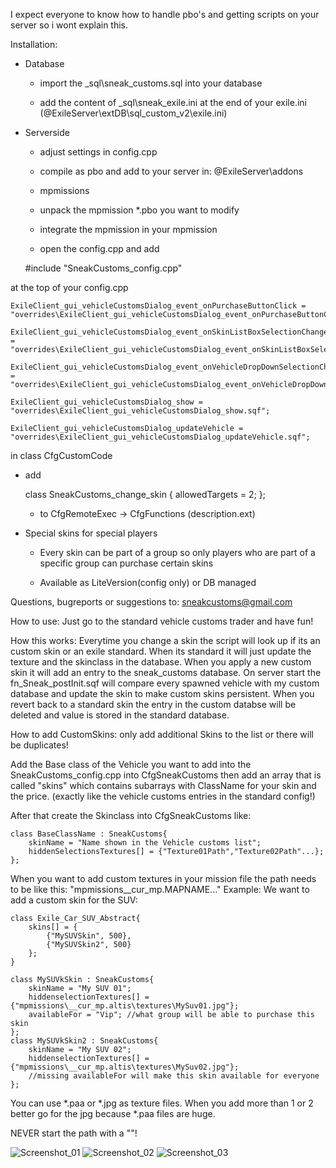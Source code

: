 I expect everyone to know how to handle pbo's and getting scripts on your server so i wont explain this.

Installation:

- Database

	- import the _sql\sneak_customs.sql into your database

	- add the content of _sql\sneak_exile.ini at the end of your exile.ini (@ExileServer\extDB\sql_custom_v2\exile.ini)

- Serverside

    - adjust settings in config.cpp

	- compile as pbo and add to your server in: @ExileServer\addons

    - mpmissions

    - unpack the mpmission *.pbo you want to modify

    - integrate the mpmission in your mpmission

    - open the config.cpp and add 


    #include "SneakCustoms_config.cpp" 

at the top of your config.cpp

    ExileClient_gui_vehicleCustomsDialog_event_onPurchaseButtonClick = "overrides\ExileClient_gui_vehicleCustomsDialog_event_onPurchaseButtonClick.sqf";

    ExileClient_gui_vehicleCustomsDialog_event_onSkinListBoxSelectionChanged = "overrides\ExileClient_gui_vehicleCustomsDialog_event_onSkinListBoxSelectionChanged.sqf";

    ExileClient_gui_vehicleCustomsDialog_event_onVehicleDropDownSelectionChanged = "overrides\ExileClient_gui_vehicleCustomsDialog_event_onVehicleDropDownSelectionChanged.sqf";

    ExileClient_gui_vehicleCustomsDialog_show = "overrides\ExileClient_gui_vehicleCustomsDialog_show.sqf";

    ExileClient_gui_vehicleCustomsDialog_updateVehicle = "overrides\ExileClient_gui_vehicleCustomsDialog_updateVehicle.sqf";

in class CfgCustomCode

- add 

    class SneakCustoms_change_skin 
    {
        allowedTargets = 2;
    };

    - to CfgRemoteExec -> CfgFunctions (description.ext)

- Special skins for special players

    - Every skin can be part of a group so only players who are part of a specific group can purchase certain skins

    - Available as LiteVersion(config only) or DB managed



Questions, bugreports or suggestions to:
sneakcustoms@gmail.com

How to use:
Just go to the standard vehicle customs trader and have fun!

How this works:
Everytime you change a skin the script will look up if its an custom skin or an exile standard.
When its standard it will just update the texture and the skinclass in the database.
When you apply a new custom skin it will add an entry to the sneak_customs database.
On server start the fn_Sneak_postInit.sqf will compare every spawned vehicle with my custom
database and update the skin to make custom skins persistent. When you revert back to a standard skin the entry in the custom databse will be deleted and value is stored in the standard database.


How to add CustomSkins:
only add additional Skins to the list or there will be duplicates!

Add the Base class of the Vehicle you want to add into the SneakCustoms_config.cpp into CfgSneakCustoms then add an array that is called "skins" which contains subarrays with ClassName for your skin and the price. (exactly like the vehicle customs entries in the standard config!)

After that create the Skinclass into CfgSneakCustoms like: 

    class BaseClassName : SneakCustoms{
	    skinName = "Name shown in the Vehicle customs list";
	    hiddenSelectionsTextures[] = {"Texture01Path","Texture02Path"...};
    };

When you want to add custom textures in your mission file the path needs to be like this:
    "mpmissions\__cur_mp.MAPNAME\..."
Example:
We want to add a custom skin for the SUV:

    class Exile_Car_SUV_Abstract{
	    skins[] = {
		    {"MySUVSkin", 500},
		    {"MySUVSkin2", 500}
        };
    }

    class MySUVkSkin : SneakCustoms{
	    skinName = "My SUV 01";
	    hiddenselectionTextures[] = {"mpmissions\__cur_mp.altis\textures\MySuv01.jpg"};
        availableFor = "Vip"; //what group will be able to purchase this skin
    };
    class MySUVkSkin2 : SneakCustoms{
	    skinName = "My SUV 02";
	    hiddenselectionTextures[] = {"mpmissions\__cur_mp.altis\textures\MySuv02.jpg"};
        //missing availableFor will make this skin available for everyone
    };


You can use *.paa or *.jpg as texture files.
When you add more than 1 or 2 better go for the jpg because *.paa files are huge.

NEVER start the path with a "\"!

![Screenshot_01](http://i.imgur.com/VKKmx7c.jpg)
![Screenshot_02](http://i.imgur.com/ylMq989.jpg)
![Screenshot_03](http://i.imgur.com/6hthJmR.jpg)